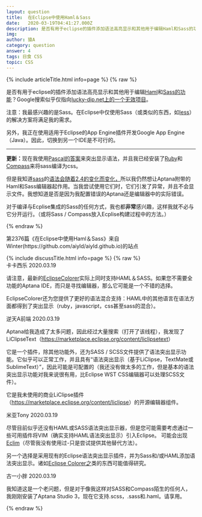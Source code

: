 ```yaml
---
layout: question
title:  在Eclipse中使用Haml＆Sass
date:   2020-03-19T04:41:27.000Z
description: 是否有用于eclipse的插件添加语法高亮显示和其他用于编辑Haml和Sass的功能？Google搜索似乎仅指向lucky-dip.net上的一个无效项目...
img: 
author: 猿A
category: question
answer: 4
tags: 日食 CSS
topic: CSS
---
```

<div class="article-root">
  <div class="article">
    {% include articleTitle.html info=page %}
    {% raw %}
    <div class="article-content"><p><font style="vertical-align: inherit;"><font style="vertical-align: inherit;">是否有用于eclipse的插件添加语法高亮显示和其他用于编辑</font></font><a href="http://haml-lang.com/" rel="nofollow noreferrer"><font style="vertical-align: inherit;"><font style="vertical-align: inherit;">Haml</font></font></a><font style="vertical-align: inherit;"><font style="vertical-align: inherit;">和</font></font><a href="http://sass-lang.com/" rel="nofollow noreferrer"><font style="vertical-align: inherit;"><font style="vertical-align: inherit;">Sass的功能</font></font></a><font style="vertical-align: inherit;"><font style="vertical-align: inherit;">？</font><font style="vertical-align: inherit;">Google搜索似乎仅指向</font></font><a href="http://www.lucky-dip.net/articles/2007/06/21/haml-sass-editor-for-radrails/" rel="nofollow noreferrer"><font style="vertical-align: inherit;"><font style="vertical-align: inherit;">lucky-dip.net上的一个无效项目</font></font></a><font style="vertical-align: inherit;"><font style="vertical-align: inherit;">。</font></font></p>

<p><font style="vertical-align: inherit;"><font style="vertical-align: inherit;">注意：我最感兴趣的是Sass。</font><font style="vertical-align: inherit;">在Eclipse中</font><font style="vertical-align: inherit;">仅使用Sass（或类似的东西，如</font></font><a href="http://lesscss.org/" rel="nofollow noreferrer"><font style="vertical-align: inherit;"><font style="vertical-align: inherit;">less</font></font></a><font style="vertical-align: inherit;"><font style="vertical-align: inherit;">）</font><font style="vertical-align: inherit;">的解决方案</font><font style="vertical-align: inherit;">将满足我的需求。</font></font></p>

<p><font style="vertical-align: inherit;"><font style="vertical-align: inherit;">另外，我正在使用适用于Eclipse的App Engine插件开发Google App Engine（Java）。</font><font style="vertical-align: inherit;">因此，切换到另一个IDE是不可行的。</font></font></p>

<hr>

<p><strong><font style="vertical-align: inherit;"><font style="vertical-align: inherit;">更新：</font></font></strong><font style="vertical-align: inherit;"><font style="vertical-align: inherit;">现在我使用</font></font><a href="https://stackoverflow.com/questions/1474096/haml-sass-editor-plugin-for-eclipse/1509942#1509942"><font style="vertical-align: inherit;"><font style="vertical-align: inherit;">Pascal的答案</font></font></a><font style="vertical-align: inherit;"><font style="vertical-align: inherit;">来突出显示语法，</font><font style="vertical-align: inherit;">并且我已经安装了</font></font><a href="http://www.ruby-lang.org/en/downloads/" rel="nofollow noreferrer"><font style="vertical-align: inherit;"><font style="vertical-align: inherit;">Ruby</font></font></a><font style="vertical-align: inherit;"><font style="vertical-align: inherit;">和</font></font><a href="http://wiki.github.com/chriseppstein/compass/getting-started" rel="nofollow noreferrer"><font style="vertical-align: inherit;"><font style="vertical-align: inherit;">Compass</font></font></a><font style="vertical-align: inherit;"><font style="vertical-align: inherit;">来将sass编译为css。</font></font></p>

<p><font style="vertical-align: inherit;"><font style="vertical-align: inherit;">但是我知道</font></font><a href="http://nex-3.com/posts/83-sass-and-less" rel="nofollow noreferrer"><font style="vertical-align: inherit;"><font style="vertical-align: inherit;">sass</font></font></a><font style="vertical-align: inherit;"><font style="vertical-align: inherit;">的</font><a href="http://nex-3.com/posts/83-sass-and-less" rel="nofollow noreferrer"><font style="vertical-align: inherit;">语法会随着2.4的变化而变化，</font></a><font style="vertical-align: inherit;">所以我仍然想让Aptana附带的Haml和Sass编辑器起作用。</font><font style="vertical-align: inherit;">当我尝试使用它们时，它们引发了异常，并且不会显示文件。</font><font style="vertical-align: inherit;">我想知道是否是因为我配置错误的Aptana还是编辑器中的实际错误。</font></font></p>

<p><font style="vertical-align: inherit;"><font style="vertical-align: inherit;">对于编译与Ecplise集成的Sass的任何方式，</font><font style="vertical-align: inherit;">我也都</font></font><strong><font style="vertical-align: inherit;"><font style="vertical-align: inherit;">非常</font></font></strong><font style="vertical-align: inherit;"><font style="vertical-align: inherit;">感兴趣，这样我就不必与它分开运行。</font><font style="vertical-align: inherit;">（或将Sass / Compass放入Ecplise构建过程中的方法。）</font></font></p></div>
    {% endraw %}
  </div>
  <p class="winter_mark">第2376篇《在Eclipse中使用Haml＆Sass》来自Winter(https://github.com/aiyld/aiyld.github.io)的站点</p>
  <div class="discuss-wrapper">
    {% include discussTitle.html info=page %}
    {% raw %}
    <div class="discuss-item">
        <div class="discuss-parent">
          <div class="discuss-meta">
            <span class="discuss-user">卡卡西乐</span>
            <span class="discuss-time">2020.03.19</span>
          </div>
          <div class="discuss-comment"><p><font style="vertical-align: inherit;"><font style="vertical-align: inherit;">请注意，最新的</font></font><a href="http://colorer.sf.net/eclipsecolorer" rel="noreferrer"><font style="vertical-align: inherit;"><font style="vertical-align: inherit;">EclipseColorer</font></font></a><font style="vertical-align: inherit;"><font style="vertical-align: inherit;">实际上同时支持HAML＆SASS。</font><font style="vertical-align: inherit;">如果您不需要全功能的Aptana IDE，而只是寻找编辑器，那么它可能是一个不错的选择。</font></font></p>

<p><font style="vertical-align: inherit;"><font style="vertical-align: inherit;">EclipseColorer还为您提供了更好的语法混合支持：HAML中的其他语言在语法方面都得到了突出显示（ruby，javascript，css甚至sass的混合）。</font></font></p></div>
        </div></div><div class="discuss-item">
        <div class="discuss-parent">
          <div class="discuss-meta">
            <span class="discuss-user">逆天A前端</span>
            <span class="discuss-time">2020.03.19</span>
          </div>
          <div class="discuss-comment"><p><font style="vertical-align: inherit;"><font style="vertical-align: inherit;">Aptana给我造成了太多问题，因此经过大量搜索（打开了该线程），我发现了LiClipseText（</font></font><a href="https://marketplace.eclipse.org/content/liclipsetext" rel="nofollow"><font style="vertical-align: inherit;"><font style="vertical-align: inherit;">https://marketplace.eclipse.org/content/liclipsetext</font></font></a><font style="vertical-align: inherit;"><font style="vertical-align: inherit;">）</font></font></p>

<p><font style="vertical-align: inherit;"><font style="vertical-align: inherit;">它是一个插件，除其他功能外，还为SASS / SCSS文件提供了语法突出显示功能。</font><font style="vertical-align: inherit;">它似乎可以正常工作，并且具有“语法突出显示（基于LiClipse，TextMate或SublimeText）”，因此可能是可配置的（我还没有做太多的工作，但是基本的语法突出显示功能对我来说很有用，比Eclipse WST CSS编辑器可以处理SCSS文件）。</font></font></p>

<p><font style="vertical-align: inherit;"><font style="vertical-align: inherit;">它是</font><font style="vertical-align: inherit;">我未使用</font><font style="vertical-align: inherit;">的商业LiClipse插件（</font></font><a href="https://marketplace.eclipse.org/content/liclipse" rel="nofollow"><font style="vertical-align: inherit;"><font style="vertical-align: inherit;">https://marketplace.eclipse.org/content/liclipse</font></font></a><font style="vertical-align: inherit;"><font style="vertical-align: inherit;">）</font><font style="vertical-align: inherit;">的开源编辑器组件</font><font style="vertical-align: inherit;">。</font></font></p></div>
        </div></div><div class="discuss-item">
        <div class="discuss-parent">
          <div class="discuss-meta">
            <span class="discuss-user">米亚Tony</span>
            <span class="discuss-time">2020.03.19</span>
          </div>
          <div class="discuss-comment"><p><font style="vertical-align: inherit;"><font style="vertical-align: inherit;">尽管目前似乎还没有HAML或SASS语法突出显示器，但是您可能需要考虑通过一些可用插件将VIM（确实支持HAML语法突出显示）引入Eclipse。  </font><font style="vertical-align: inherit;">可能会出现</font></font><a href="http://eclim.sourceforge.net/" rel="nofollow noreferrer"><font style="vertical-align: inherit;"><font style="vertical-align: inherit;">Eclim</font></font></a><font style="vertical-align: inherit;"><font style="vertical-align: inherit;">（尽管我没有使用过-只是尝试提供其他替代方法）。</font></font></p>

<p><font style="vertical-align: inherit;"><font style="vertical-align: inherit;">另一个选择是采用现有的Eclipse语法突出显示插件，并为Sass和/或HAML添加语法突出显示。</font><font style="vertical-align: inherit;">诸如</font></font><a href="http://colorer.sourceforge.net/eclipsecolorer/" rel="nofollow noreferrer"><font style="vertical-align: inherit;"><font style="vertical-align: inherit;">Eclipse Colorer之</font></font></a><font style="vertical-align: inherit;"><font style="vertical-align: inherit;">类的东西</font><font style="vertical-align: inherit;">可能值得研究。</font></font></p></div>
        </div></div><div class="discuss-item">
        <div class="discuss-parent">
          <div class="discuss-meta">
            <span class="discuss-user">古一小胖</span>
            <span class="discuss-time">2020.03.19</span>
          </div>
          <div class="discuss-comment"><p><font style="vertical-align: inherit;"><font style="vertical-align: inherit;">我知道这是一个老问题，但是对于像我这样对SASS和Compass陌生的任何人，我刚刚安装了Aptana Studio 3，现在它支持.scss，.sass和.haml。</font><font style="vertical-align: inherit;">请享用。</font></font></p></div>
        </div></div>
    {% endraw %}
  </div>
<div>
